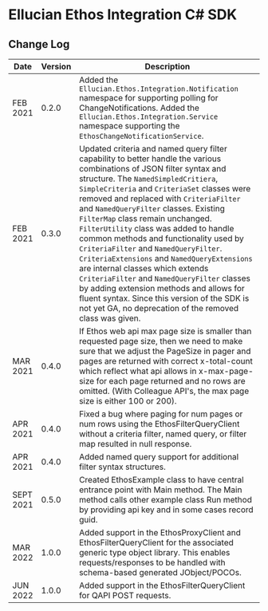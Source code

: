 # Ellucian Ethos Integration C# SDK

## Change Log

Date | Version | Description
---- | ------- | -----------
FEB 2021 | 0.2.0 | Added the `Ellucian.Ethos.Integration.Notification` namespace for supporting polling for ChangeNotifications. Added the `Ellucian.Ethos.Integration.Service` namespace supporting the `EthosChangeNotificationService`.
FEB 2021 | 0.3.0 | Updated criteria and named query filter capability to better handle the various combinations of JSON filter syntax and structure.  The `NamedSimpledCritiera`, `SimpleCriteria` and `CriteriaSet` classes were removed and replaced with `CriteriaFilter` and `NamedQueryFilter` classes. Existing `FilterMap` class remain unchanged. `FilterUtility` class was added to handle common methods and functionality used by `CriteriaFilter` and `NamedQueryFilter`. `CriteriaExtensions` and `NamedQueryExtensions` are internal classes which extends `CriteriaFilter` and `NamedQueryFilter` classes by adding extension methods and allows for fluent syntax. Since this version of the SDK is not yet GA, no deprecation of the removed class was given.
MAR 2021 | 0.4.0 | If Ethos web api max page size is smaller than requested page size, then we need to make sure that we adjust the PageSize in pager and pages are returned with correct x-total-count which reflect what api allows in x-max-page-size for each page returned and no rows are omitted. (With Colleague API's, the max page size is either 100 or 200).
APR 2021 | 0.4.0 | Fixed a bug where paging for num pages or num rows using the EthosFilterQueryClient without a criteria filter, named query, or filter map resulted in null response.
APR 2021 | 0.4.0 | Added named query support for additional filter syntax structures.
SEPT 2021 | 0.5.0 | Created EthosExample class to have central entrance point with Main method. The Main method calls other example class Run method by providing api key and in some cases record guid.
MAR 2022 | 1.0.0 | Added support in the EthosProxyClient and EthosFilterQueryClient for the associated generic type object library. This enables requests/responses to be handled with schema-based generated JObject/POCOs.
JUN 2022 | 1.0.0 | Added support in the EthosFilterQueryClient for QAPI POST requests.

